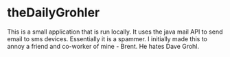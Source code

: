 theDailyGrohler
===============

This is a small application that is run locally.  It uses the java mail API to send email to sms devices.  Essentially it is a spammer.  I initially made this to annoy a friend and co-worker of mine - Brent.  He hates Dave Grohl.
